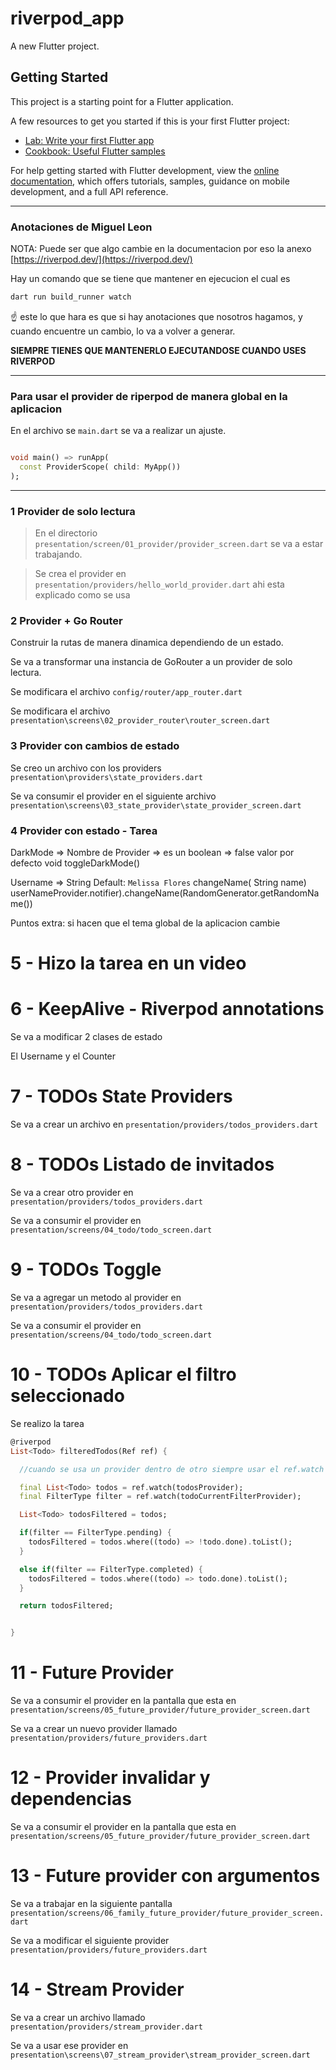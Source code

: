 # riverpod_app

A new Flutter project.

## Getting Started

This project is a starting point for a Flutter application.

A few resources to get you started if this is your first Flutter project:

- [Lab: Write your first Flutter app](https://docs.flutter.dev/get-started/codelab)
- [Cookbook: Useful Flutter samples](https://docs.flutter.dev/cookbook)

For help getting started with Flutter development, view the
[online documentation](https://docs.flutter.dev/), which offers tutorials,
samples, guidance on mobile development, and a full API reference.

---

### Anotaciones de Miguel Leon

NOTA: Puede ser que algo cambie en la documentacion por eso la anexo [https://riverpod.dev/](https://riverpod.dev/)

Hay un comando que se tiene que mantener en ejecucion el cual es 

```bash
dart run build_runner watch
```

☝ este lo que hara es que si hay anotaciones que 
nosotros hagamos, y cuando encuentre un cambio, lo va a volver a generar.

**SIEMPRE TIENES QUE MANTENERLO EJECUTANDOSE CUANDO USES RIVERPOD**

---

### Para usar el provider de riperpod de manera global en la aplicacion

En el archivo se `main.dart` se va a realizar un ajuste.

```dart

void main() => runApp(
  const ProviderScope( child: MyApp())
);

```

---

### 1 Provider de solo lectura

> En el directorio `presentation/screen/01_provider/provider_screen.dart` se va a estar trabajando.

> Se crea el provider en `presentation/providers/hello_world_provider.dart` ahi esta explicado como se usa

### 2 Provider + Go Router

Construir la rutas de manera dinamica dependiendo de un estado.

Se va a transformar una instancia de GoRouter a un provider de solo lectura.

Se modificara el archivo `config/router/app_router.dart`

Se modificara el archivo `presentation\screens\02_provider_router\router_screen.dart`


### 3 Provider con cambios de estado

Se creo un archivo con los providers `presentation\providers\state_providers.dart`

Se va consumir el provider en el siguiente archivo `presentation\screens\03_state_provider\state_provider_screen.dart`

### 4 Provider con estado - Tarea

DarkMode => Nombre de Provider => es un boolean => false valor por defecto
void toggleDarkMode()


Username => String 
Default: `Melissa Flores`
changeName( String name)
userNameProvider.notifier).changeName(RandomGenerator.getRandomName())


Puntos extra: si hacen que el tema global de la aplicacion cambie

# 5 - Hizo la tarea en un video

# 6 - KeepAlive - Riverpod annotations

Se va a modificar 2 clases de estado

El Username y el Counter

# 7 - TODOs State Providers

Se va a crear un archivo en `presentation/providers/todos_providers.dart`

# 8 - TODOs Listado de invitados

Se va a crear otro provider en `presentation/providers/todos_providers.dart`

Se va a consumir el provider en `presentation/screens/04_todo/todo_screen.dart`

# 9 - TODOs Toggle

Se va a agregar un metodo al provider en `presentation/providers/todos_providers.dart`

Se va a consumir el provider en `presentation/screens/04_todo/todo_screen.dart`

# 10 - TODOs Aplicar el filtro seleccionado

Se realizo la tarea

```dart
@riverpod
List<Todo> filteredTodos(Ref ref) {

  //cuando se usa un provider dentro de otro siempre usar el ref.watch

  final List<Todo> todos = ref.watch(todosProvider);
  final FilterType filter = ref.watch(todoCurrentFilterProvider);

  List<Todo> todosFiltered = todos;

  if(filter == FilterType.pending) {
    todosFiltered = todos.where((todo) => !todo.done).toList();
  }

  else if(filter == FilterType.completed) {
    todosFiltered = todos.where((todo) => todo.done).toList();
  }

  return todosFiltered;


}
```

# 11 - Future Provider

Se va a consumir el provider en la pantalla que esta en `presentation/screens/05_future_provider/future_provider_screen.dart`

Se va a crear un nuevo provider llamado `presentation/providers/future_providers.dart`

# 12 - Provider invalidar y dependencias

Se va a consumir el provider en la pantalla que esta en `presentation/screens/05_future_provider/future_provider_screen.dart`

# 13 - Future provider con argumentos


Se va a trabajar en la siguiente pantalla `presentation/screens/06_family_future_provider/future_provider_screen.dart`

Se va a modificar el siguiente provider `presentation/providers/future_providers.dart`

# 14 - Stream Provider

Se va a crear un archivo llamado `presentation/providers/stream_provider.dart`

Se va a usar ese provider en `presentation\screens\07_stream_provider\stream_provider_screen.dart`








